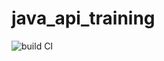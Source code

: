 # java_api_training
![build CI](https://github.com/nmolina42/maven_training/actions/workflows/build.yml/badge.svg)
